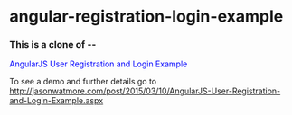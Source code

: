 angular-registration-login-example
==============================

### This is a clone of --

<font color='blue'>AngularJS User Registration and Login Example</font>

To see a demo and further details go to http://jasonwatmore.com/post/2015/03/10/AngularJS-User-Registration-and-Login-Example.aspx
